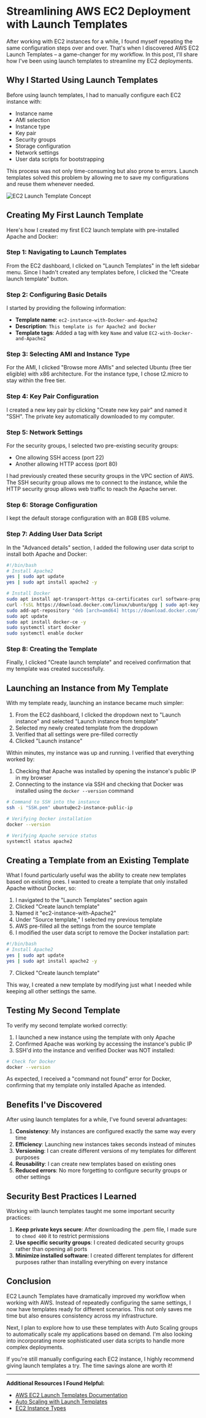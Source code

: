 # Streamlining AWS EC2 Deployment with Launch Templates

After working with EC2 instances for a while, I found myself repeating the same configuration steps over and over. That's when I discovered AWS EC2 Launch Templates – a game-changer for my workflow. In this post, I'll share how I've been using launch templates to streamline my EC2 deployments.

## Why I Started Using Launch Templates

Before using launch templates, I had to manually configure each EC2 instance with:
- Instance name
- AMI selection
- Instance type
- Key pair
- Security groups
- Storage configuration
- Network settings
- User data scripts for bootstrapping

This process was not only time-consuming but also prone to errors. Launch templates solved this problem by allowing me to save my configurations and reuse them whenever needed.

![EC2 Launch Template Concept](placeholder-image)

## Creating My First Launch Template

Here's how I created my first EC2 launch template with pre-installed Apache and Docker:

### Step 1: Navigating to Launch Templates

From the EC2 dashboard, I clicked on "Launch Templates" in the left sidebar menu. Since I hadn't created any templates before, I clicked the "Create launch template" button.

### Step 2: Configuring Basic Details

I started by providing the following information:
- **Template name**: `ec2-instance-with-Docker-and-Apache2`
- **Description**: `This template is for Apache2 and Docker`
- **Template tags**: Added a tag with key `Name` and value `EC2-with-Docker-and-Apache2`

### Step 3: Selecting AMI and Instance Type

For the AMI, I clicked "Browse more AMIs" and selected Ubuntu (free tier eligible) with x86 architecture. For the instance type, I chose t2.micro to stay within the free tier.

### Step 4: Key Pair Configuration

I created a new key pair by clicking "Create new key pair" and named it "SSH". The private key automatically downloaded to my computer.

### Step 5: Network Settings

For the security groups, I selected two pre-existing security groups:
- One allowing SSH access (port 22)
- Another allowing HTTP access (port 80)

I had previously created these security groups in the VPC section of AWS. The SSH security group allows me to connect to the instance, while the HTTP security group allows web traffic to reach the Apache server.

### Step 6: Storage Configuration

I kept the default storage configuration with an 8GB EBS volume.

### Step 7: Adding User Data Script

In the "Advanced details" section, I added the following user data script to install both Apache and Docker:

```bash
#!/bin/bash
# Install Apache2
yes | sudo apt update
yes | sudo apt install apache2 -y

# Install Docker
sudo apt install apt-transport-https ca-certificates curl software-properties-common -y
curl -fsSL https://download.docker.com/linux/ubuntu/gpg | sudo apt-key add -
sudo add-apt-repository "deb [arch=amd64] https://download.docker.com/linux/ubuntu $(lsb_release -cs) stable"
sudo apt update
sudo apt install docker-ce -y
sudo systemctl start docker
sudo systemctl enable docker
```

### Step 8: Creating the Template

Finally, I clicked "Create launch template" and received confirmation that my template was created successfully.

## Launching an Instance from My Template

With my template ready, launching an instance became much simpler:

1. From the EC2 dashboard, I clicked the dropdown next to "Launch instance" and selected "Launch instance from template"
2. Selected my newly created template from the dropdown
3. Verified that all settings were pre-filled correctly
4. Clicked "Launch instance"

Within minutes, my instance was up and running. I verified that everything worked by:

1. Checking that Apache was installed by opening the instance's public IP in my browser
2. Connecting to the instance via SSH and checking that Docker was installed using the `docker --version` command

```bash
# Command to SSH into the instance
ssh -i "SSH.pem" ubuntu@ec2-instance-public-ip

# Verifying Docker installation
docker --version

# Verifying Apache service status
systemctl status apache2
```

## Creating a Template from an Existing Template

What I found particularly useful was the ability to create new templates based on existing ones. I wanted to create a template that only installed Apache without Docker, so:

1. I navigated to the "Launch Templates" section again
2. Clicked "Create launch template"
3. Named it "ec2-instance-with-Apache2"
4. Under "Source template," I selected my previous template
5. AWS pre-filled all the settings from the source template
6. I modified the user data script to remove the Docker installation part:

```bash
#!/bin/bash
# Install Apache2
yes | sudo apt update
yes | sudo apt install apache2 -y
```

7. Clicked "Create launch template"

This way, I created a new template by modifying just what I needed while keeping all other settings the same.

## Testing My Second Template

To verify my second template worked correctly:

1. I launched a new instance using the template with only Apache
2. Confirmed Apache was working by accessing the instance's public IP
3. SSH'd into the instance and verified Docker was NOT installed:

```bash
# Check for Docker
docker --version
```

As expected, I received a "command not found" error for Docker, confirming that my template only installed Apache as intended.

## Benefits I've Discovered

After using launch templates for a while, I've found several advantages:

1. **Consistency**: My instances are configured exactly the same way every time
2. **Efficiency**: Launching new instances takes seconds instead of minutes
3. **Versioning**: I can create different versions of my templates for different purposes
4. **Reusability**: I can create new templates based on existing ones
5. **Reduced errors**: No more forgetting to configure security groups or other settings

## Security Best Practices I Learned

Working with launch templates taught me some important security practices:

1. **Keep private keys secure**: After downloading the .pem file, I made sure to `chmod 400` it to restrict permissions
2. **Use specific security groups**: I created dedicated security groups rather than opening all ports
3. **Minimize installed software**: I created different templates for different purposes rather than installing everything on every instance

## Conclusion

EC2 Launch Templates have dramatically improved my workflow when working with AWS. Instead of repeatedly configuring the same settings, I now have templates ready for different scenarios. This not only saves me time but also ensures consistency across my infrastructure.

Next, I plan to explore how to use these templates with Auto Scaling groups to automatically scale my applications based on demand. I'm also looking into incorporating more sophisticated user data scripts to handle more complex deployments.

If you're still manually configuring each EC2 instance, I highly recommend giving launch templates a try. The time savings alone are worth it!

---

**Additional Resources I Found Helpful:**
- [AWS EC2 Launch Templates Documentation](https://docs.aws.amazon.com/AWSEC2/latest/UserGuide/ec2-launch-templates.html)
- [Auto Scaling with Launch Templates](https://docs.aws.amazon.com/autoscaling/ec2/userguide/create-launch-template.html)
- [EC2 Instance Types](https://aws.amazon.com/ec2/instance-types/)
